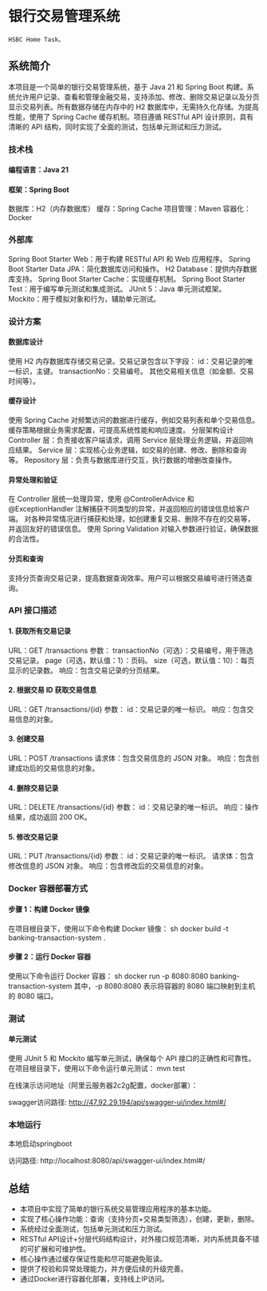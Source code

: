 # **银行交易管理系统**

    HSBC Home Task。

## 系统简介

本项目是一个简单的银行交易管理系统，基于 Java 21 和 Spring Boot 构建。系统允许用户记录、查看和管理金融交易，支持添加、修改、删除交易记录以及分页显示交易列表。所有数据存储在内存中的 H2 数据库中，无需持久化存储。为提高性能，使用了 Spring Cache 缓存机制。项目遵循 RESTful API 设计原则，具有清晰的 API 结构，同时实现了全面的测试，包括单元测试和压力测试。

### 技术栈
#### 编程语言：Java 21
#### 框架：Spring Boot
数据库：H2（内存数据库）
缓存：Spring Cache
项目管理：Maven
容器化：Docker

### 外部库
Spring Boot Starter Web：用于构建 RESTful API 和 Web 应用程序。
Spring Boot Starter Data JPA：简化数据库访问和操作。
H2 Database：提供内存数据库支持。
Spring Boot Starter Cache：实现缓存机制。
Spring Boot Starter Test：用于编写单元测试和集成测试。
JUnit 5：Java 单元测试框架。
Mockito：用于模拟对象和行为，辅助单元测试。

### 设计方案
#### 数据库设计
使用 H2 内存数据库存储交易记录。交易记录包含以下字段：
id：交易记录的唯一标识，主键。
transactionNo：交易编号。
其他交易相关信息（如金额、交易时间等）。
#### 缓存设计
使用 Spring Cache 对频繁访问的数据进行缓存，例如交易列表和单个交易信息。缓存策略根据业务需求配置，可提高系统性能和响应速度。
分层架构设计
Controller 层：负责接收客户端请求，调用 Service 层处理业务逻辑，并返回响应结果。
Service 层：实现核心业务逻辑，如交易的创建、修改、删除和查询等。
Repository 层：负责与数据库进行交互，执行数据的增删改查操作。
#### 异常处理和验证
在 Controller 层统一处理异常，使用 @ControllerAdvice 和 @ExceptionHandler 注解捕获不同类型的异常，并返回相应的错误信息给客户端。
对各种异常情况进行捕获和处理，如创建重复交易、删除不存在的交易等，并返回友好的错误信息。
使用 Spring Validation 对输入参数进行验证，确保数据的合法性。
#### 分页和查询
支持分页查询交易记录，提高数据查询效率。用户可以根据交易编号进行筛选查询。


### API 接口描述
#### 1. 获取所有交易记录
   URL：GET /transactions
   参数：
   transactionNo（可选）：交易编号，用于筛选交易记录。
   page（可选，默认值：1）：页码。
   size（可选，默认值：10）：每页显示的记录数。
   响应：包含交易记录的分页结果。
#### 2. 根据交易 ID 获取交易信息
   URL：GET /transactions/{id}
   参数：
   id：交易记录的唯一标识。
   响应：包含交易信息的对象。
#### 3. 创建交易
   URL：POST /transactions
   请求体：包含交易信息的 JSON 对象。
   响应：包含创建成功后的交易信息的对象。
#### 4. 删除交易记录
   URL：DELETE /transactions/{id}
   参数：
   id：交易记录的唯一标识。
   响应：操作结果，成功返回 200 OK。
#### 5. 修改交易记录
   URL：PUT /transactions/{id}
   参数：
   id：交易记录的唯一标识。
   请求体：包含修改信息的 JSON 对象。
   响应：包含修改后的交易信息的对象。

### Docker 容器部署方式
#### 步骤 1：构建 Docker 镜像
在项目根目录下，使用以下命令构建 Docker 镜像：
sh
docker build -t banking-transaction-system .
#### 步骤 2：运行 Docker 容器
使用以下命令运行 Docker 容器：
sh
docker run -p 8080:8080 banking-transaction-system
其中，-p 8080:8080 表示将容器的 8080 端口映射到主机的 8080 端口。

### 测试
#### 单元测试
使用 JUnit 5 和 Mockito 编写单元测试，确保每个 API 接口的正确性和可靠性。在项目根目录下，使用以下命令运行单元测试：
mvn test


在线演示访问地址（阿里云服务器2c2g配置，docker部署）：

swagger访问路径: http://47.92.29.194/api/swagger-ui/index.html#/


### 本地运行

本地启动springboot

访问路径: http://localhost:8080/api/swagger-ui/index.html#/

## 总结

- 本项目中实现了简单的银行系统交易管理应用程序的基本功能。
- 实现了核心操作功能：查询（支持分页+交易类型筛选），创建，更新，删除。
- 系统经过全面测试，包括单元测试和压力测试。
- RESTful API设计+分层代码结构设计，对外接口规范清晰，对内系统具备不错的可扩展和可维护性。
- 核心操作通过缓存保证性能和尽可能避免赃读。
- 提供了校验和异常处理能力，并方便后续的升级完善。
- 通过Docker进行容器化部署，支持线上IP访问。

